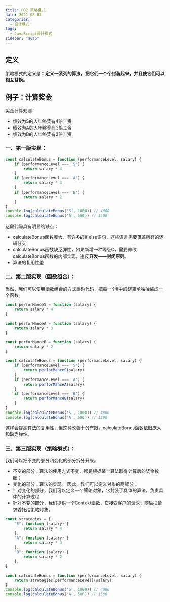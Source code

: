 ```yaml
---
title: 002 策略模式
date: 2021-08-03
categories:
  - 设计模式
tags:
  - JavaScript设计模式
sidebar: "auto"
---
```


## 定义
策略模式的定义是：**定义一系列的算法，把它们一个个封装起来，并且使它们可以相互替换。**

## 例子：计算奖金
奖金计算规则：
- 绩效为S的人年终奖有4倍工资
- 绩效为A的人年终奖有3倍工资
- 绩效为B的人年终奖有2倍工资

### 一、第一版实现：
```js
const calculateBonus = function (performanceLevel, salary) {
    if (performanceLevel === 'S') {
        return salary * 4
    }
    if (performanceLevel === 'A') {
        return salary * 3
    }
    if (performanceLevel === 'B') {
        return salary * 2
    }
}
console.log(calculateBonus('S', 1000)) // 4000
console.log(calculateBonus('A', 500)) // 1500
```
这段代码具有明显的缺点：
- calculateBonus函数庞大，有许多的if else语句，这些语言需要覆盖所有的逻辑分支
- calculateBonus函数缺乏弹性，如果新增一种等级C，需要修改calculateBonus函数的内部实现，违反**开发——封闭原则**。
- 算法的复用性差

### 二、第二版实现（函数组合）：
当然，我们可以使用函数组合的方式重构代码，把每一个if中的逻辑单独抽离成一个函数。
```js
const perforManceS = function (salary) {
    return salary * 4
}

const perforManceA = function (salary) {
    return salary * 3
}

const perforManceB = function (salary) {
    return salary * 2
}

const calculateBonus = function (performanceLevel, salary) {
    if (performanceLevel === 'S') {
        return perforManceS(salary)
    }
    if (performanceLevel === 'A') {
        return perforManceA(salary)
    }
    if (performanceLevel === 'B') {
        return perforManceB(salary)
    }
}
console.log(calculateBonus('S', 1000)) // 4000
console.log(calculateBonus('A', 500)) // 1500
```
这样会提高算法的复用性，但这种改善十分有限，calculateBonus函数依旧庞大和缺乏弹性。

### 三、第三版实现（策略模式）：
我们可以把不变的部分和变化的部分拆分开来。
- 不变的部分：算法的使用方式不变，都是根据某个算法取得计算后的奖金数额；
- 变化的部分：算法的实现。
因此，我们可以定义对象的两部分：
- 针对变化的部分，我们可以定义一个策略对象，它封装了具体的算法，负责具体的计算过程
- 针对不变的部分，我们提供一个Context函数，它接受客户的请求，随后把请求委托给策略对象。
```js
const strategies = {
    "S": function (salary) {
        return salary * 4
    },
    "A": function (salary) {
        return salary * 3
    },
    "B": function (salary) {
        return salary * 2
    },
}

const calculateBonus = function (performanceLevel, salary) {
    return strategies[performanceLevel](salary)
}
console.log(calculateBonus('S', 1000)) // 4000
console.log(calculateBonus('A', 500)) // 1500
```